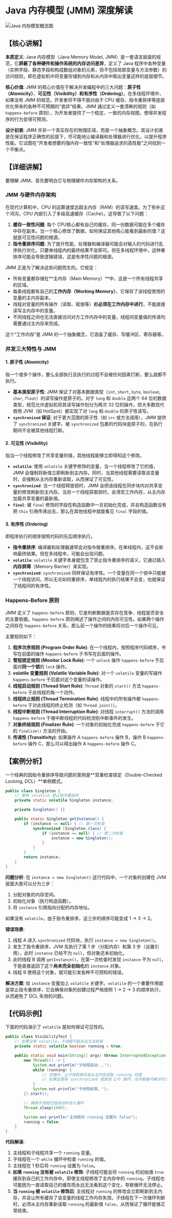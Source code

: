 # Java 内存模型 (JMM) 深度解读

<img src="../../public/assets/java/concurrent/jmm-overview.svg" alt="Java 内存模型概览图" style="max-width: 800px; margin: 0 auto; display: block;"/>

## 【核心讲解】

**本质定义**: Java 内存模型（Java Memory Model, JMM）是一套语言层面的规范，它**屏蔽了各种硬件和操作系统的内存访问差异**，定义了 Java 程序中各种变量（实例字段、静态字段和构成数组对象的元素，但不包括局部变量与方法参数）的访问规则，即在虚拟机中将变量存储到内存和从内存中取出变量这样的底层细节。

**核心价值**: JMM 的核心价值在于解决并发编程中的三大问题：**原子性（Atomicity）**、**可见性（Visibility）**和**有序性（Ordering）**。在多线程环境中，如果没有 JMM 的规范，开发者将不得不面对由于 CPU 缓存、指令重排序等底层优化带来的各种不可预期的“诡异”结果。JMM 通过定义一套清晰的规则（如 `happens-before` 原则），为开发者提供了一个稳定、一致的内存视图，使得并发程序的行为变得可预测。

**设计初衷**: JMM 并非一个真实存在的物理区域，而是一个抽象概念。其设计初衷是在保证程序正确性的前提下，尽可能地让编译器和处理器进行优化，以提升程序性能。它试图在“开发者想要的强内存一致性”和“处理器追求的高性能”之间找到一个平衡点。

## 【详细讲解】

要理解 JMM，首先要明白它与物理硬件内存架构的关系。

### JMM 与硬件内存架构

在现代计算机中，CPU 的运算速度远超主内存（RAM）的读写速度。为了弥补这个鸿沟，CPU 内部引入了多级高速缓存（Cache）。这导致了以下问题：

1.  **缓存一致性问题**: 每个 CPU核心都有自己的缓存，同一份数据可能在多个缓存中存在副本。当一个核心修改了数据，如何保证其他核心能看到最新的值？这就是可见性问题的根源。
2.  **指令重排序问题**: 为了提升性能，处理器和编译器可能会对输入的代码进行乱序执行优化，只要单线程内的最终结果不变即可。但在多线程环境中，这种重排序可能会导致逻辑错误，这是有序性问题的根源。

JMM 正是为了解决这些问题而生的。它规定：
-   所有变量都存储在**主内存（Main Memory）**中，这是一个所有线程共享的区域。
-   每条线程都有自己的**工作内存（Working Memory）**，它保存了该线程使用的变量的主内存副本。
-   线程对变量的所有操作（读取、赋值等）都**必须在工作内存中进行**，不能直接读写主内存中的变量。
-   不同线程之间也无法直接访问对方工作内存中的变量，线程间变量值的传递均需要通过主内存来完成。

这个“工作内存”是 JMM 的一个抽象概念，它涵盖了缓存、写缓冲区、寄存器等。

### 并发三大特性与 JMM

#### 1. 原子性 (Atomicity)
指一个或多个操作，要么全部执行且执行的过程不会被任何因素打断，要么就都不执行。

-   **基本类型原子性**: JMM 保证了对基本数据类型（`int`, `short`, `byte`, `boolean`, `char`, `float`）的读写操作是原子的。对于 `long` 和 `double` 这两个 64 位的数据类型，规范允许虚拟机将其读写操作划分为两次 32 位的操作，但大多数现代商用 JVM（如 HotSpot）都实现了对 `long` 和 `double` 的原子性读写。
-   **`synchronized` 保证**: 对于更大范围的原子性（如 `i++` 或方法调用），JMM 提供了 `synchronized` 关键字。被 `synchronized` 包裹的代码块是原子的，在执行期间不会被其他线程打断。

#### 2. 可见性 (Visibility)
指当一个线程修改了共享变量的值，其他线程能够立即得知这个修改。

-   **`volatile`**: 使用 `volatile` 关键字修饰的变量，当一个线程修改了它的值，JMM 会强制将新值立即刷新到主内存。同时，当其他线程需要读取该变量时，会强制从主内存重新读取，从而保证了可见性。
-   **`synchronized`**: 当一个线程释放锁时，JMM 会把该线程在同步块内对共享变量的修改刷新到主内存。当另一个线程获取锁时，会清空工作内存，从主内存加载共享变量的最新值。
-   **`final`**: 被 `final` 修饰的字段在构造函数中一旦初始化完成，并且构造函数没有把 `this` 引用传递出去，那么在其他线程中就能看见 `final` 字段的值。

#### 3. 有序性 (Ordering)
即程序执行的顺序按照代码的先后顺序执行。

-   **指令重排序**: 编译器和处理器通常会对指令做重排序。在单线程内，这不会影响最终结果。但在多线程中，可能会出现问题。
-   **`volatile`**: `volatile` 关键字本身就包含了禁止指令重排序的语义，它通过插入**内存屏障**（Memory Barrier）来实现。
-   **`synchronized`**: `synchronized` 同样保证有序性。一个变量在同一个锁中只能被一个线程访问，所以无论如何重排序，单线程内的执行结果不会变，也就保证了线程间的有序性。

### Happens-Before 原则

JMM 定义了 `happens-before` 原则，它是判断数据是否存在竞争、线程是否安全的主要依据。`happens-before` 原则阐述了操作之间的内存可见性。如果两个操作之间存在 `happens-before` 关系，那么前一个操作的结果将对后一个操作可见。

主要规则如下：
1.  **程序次序规则 (Program Order Rule)**: 在一个线程内，按照程序代码顺序，书写在前面的操作 `happens-before` 于书写在后面的操作。
2.  **管程锁定规则 (Monitor Lock Rule)**: 一个 `unlock` 操作 `happens-before` 于后面对**同一个锁**的 `lock` 操作。
3.  **volatile 变量规则 (Volatile Variable Rule)**: 对一个 `volatile` 变量的写操作 `happens-before` 于后面对这个变量的读操作。
4.  **线程启动规则 (Thread Start Rule)**: `Thread` 对象的 `start()` 方法 `happens-before` 于此线程的每一个动作。
5.  **线程终止规则 (Thread Termination Rule)**: 线程中的所有操作都 `happens-before` 于对此线程的终止检测（如 `Thread.join()`）。
6.  **线程中断规则 (Thread Interruption Rule)**: 对线程 `interrupt()` 方法的调用 `happens-before` 于被中断线程的代码检测到中断事件的发生。
7.  **对象终结规则 (Finalizer Rule)**: 一个对象的初始化完成 `happens-before` 于它的 `finalize()` 方法的开始。
8.  **传递性 (Transitivity)**: 如果操作 A `happens-before` 操作 B，操作 B `happens-before` 操作 C，那么可以得出操作 A `happens-before` 操作 C。

## 【案例分析】

一个经典的因指令重排序导致问题的案例是**双重检查锁定（Double-Checked Locking, DCL）**单例模式。

```java
public class Singleton {
    // 使用 volatile 禁止指令重排序
    private static volatile Singleton instance;

    private Singleton() {}

    public static Singleton getInstance() {
        if (instance == null) { // 第一次检查
            synchronized (Singleton.class) {
                if (instance == null) { // 第二次检查
                    instance = new Singleton();
                }
            }
        }
        return instance;
    }
}
```

**问题分析**:
在 `instance = new Singleton()` 这行代码中，一个对象的创建在 JVM 层面大致可以分为三步：
1.  分配对象的内存空间。
2.  初始化对象（执行构造函数）。
3.  将 `instance` 引用指向分配的内存地址。

如果没有 `volatile`，由于指令重排序，这三步的顺序可能变成 1 -> 3 -> 2。

**错误场景**:
1.  线程 A 进入 `synchronized` 代码块，执行 `instance = new Singleton()`。
2.  发生了指令重排序，JVM 先执行了第 1 步（分配内存）和第 3 步（设置引用），此时 `instance` 已经不为 `null`，但对象还未初始化。
3.  此时线程 B 调用 `getInstance()`，在第一次检查时发现 `instance` 不为 `null`，于是直接返回了这个**尚未完全初始化**的 `instance` 对象。
4.  线程 B 使用这个对象，就可能引发各种不可预知的错误。

**解决方案**:
给 `instance` 变量加上 `volatile` 关键字。`volatile` 的一个重要作用就是禁止指令重排序，它会确保对象的创建过程严格按照 1 -> 2 -> 3 的顺序执行，从而避免了 DCL 失效的问题。

## 【代码示例】

下面的代码演示了 `volatile` 是如何保证可见性的。

```java
public class VisibilityTest {
    // 如果没有 volatile，子线程可能永远无法结束
    private static volatile boolean running = true;

    public static void main(String[] args) throws InterruptedException {
        new Thread(() -> {
            System.out.println("子线程启动...");
            while (running) {
                // 空循环，让子线程有机会从主内存读取 running 的值
                // 如果这里有 synchronized 或其他 I/O 操作，也可能碰巧解决可见性问题
            }
            System.out.println("子线程结束。");
        }).start();

        // 确保子线程已经启动并进入循环
        Thread.sleep(1000);

        System.out.println("主线程将 running 设置为 false");
        running = false;
    }
}
```
**代码解读**:
1.  主线程和子线程共享一个 `running` 变量。
2.  子线程在一个 `while` 循环中检查 `running` 的值。
3.  主线程在 1 秒后将 `running` 设置为 `false`。
4.  **如果 `running` 没有被 `volatile` 修饰**: 子线程可能会将 `running` 的初始值 `true` 缓存到自己的工作内存中。即使主线程修改了主内存中的 `running`，子线程也可能因为一直读取自己的缓存而永远无法看到这个变化，导致循环无法停止。
5.  **当 `running` 被 `volatile` 修饰后**: 主线程对 `running` 的修改会立即刷新到主内存，并且让所有缓存了该变量的线程工作内存失效。子线程在下一次循环判断时，必须从主内存重新读取 `running` 的最新值 `false`，从而保证了循环能够正常结束。 